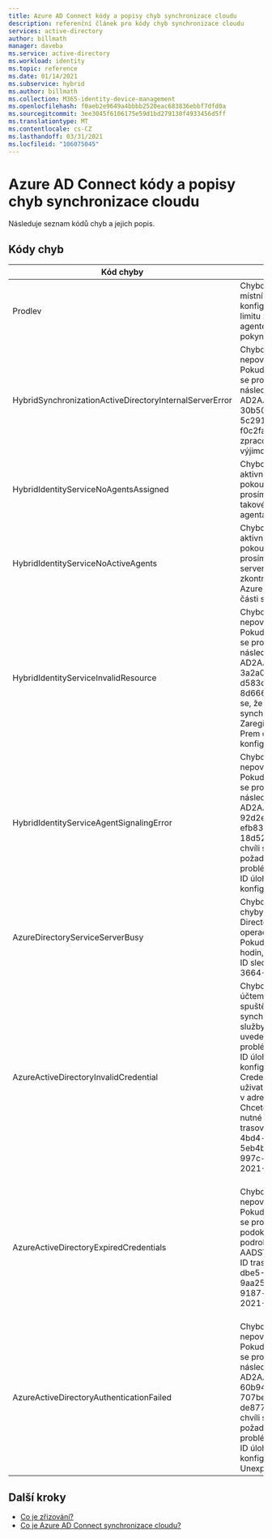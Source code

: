 ```yaml
---
title: Azure AD Connect kódy a popisy chyb synchronizace cloudu
description: referenční článek pro kódy chyb synchronizace cloudu
services: active-directory
author: billmath
manager: daveba
ms.service: active-directory
ms.workload: identity
ms.topic: reference
ms.date: 01/14/2021
ms.subservice: hybrid
ms.author: billmath
ms.collection: M365-identity-device-management
ms.openlocfilehash: f0aeb2e9649a4bbbb2520eac683836ebbf7dfd0a
ms.sourcegitcommit: 3ee3045f6106175e59d1bd279130f4933456d5ff
ms.translationtype: MT
ms.contentlocale: cs-CZ
ms.lasthandoff: 03/31/2021
ms.locfileid: "106075045"
---
```

# <a name="azure-ad-connect-cloud-sync-error-codes-and-descriptions"></a>Azure AD Connect kódy a popisy chyb synchronizace cloudu
Následuje seznam kódů chyb a jejich popis.


## <a name="error-codes"></a>Kódy chyb

|Kód chyby|Podrobnosti|Scenario|Řešení|
|-----|-----|-----|-----|
|Prodlev|Chybová zpráva: při kontaktování místního agenta a synchronizaci konfigurace jsme zjistili chybu časového limitu žádosti. Další problémy související s agentem Cloud Sync najdete v našich pokynech k řešení potíží.|Vypršel časový limit žádosti. Aktuální hodnota časového limitu je 10 minut.|Přečtěte si naše [pokyny k řešení potíží](how-to-troubleshoot.md) .|
|HybridSynchronizationActiveDirectoryInternalServerError|Chybová zpráva: v tuto chvíli se nám nepovedlo zpracovat tento požadavek. Pokud se tento problém opakuje, obraťte se prosím na podporu a zadejte následující identifikátor úlohy: AD2AADProvisioning. 30b500eaf9c643b2b78804e80c1421fe. 5c291d3c-d29f-4570-9d6b-f0c2fa3d5926. Další podrobnosti: zpracování požadavku HTTP vedlo k výjimce. |Nepovedlo se zpracovat parametry přijaté v žádosti SCIM do žádosti o vyhledávání.|Podrobnosti naleznete v odpovědi HTTP vrácené vlastností Response této výjimky.|
|HybridIdentityServiceNoAgentsAssigned|Chybová zpráva: nemůžeme najít aktivního agenta pro doménu, kterou se pokoušíte synchronizovat. Zkontrolujte prosím, jestli se agenti odebrali. V takovém případě znovu nainstalujte agenta znovu.|Nejsou spuštěni žádní agenti. Pravděpodobně došlo k odebrání agentů. Zaregistrujte nového agenta.|V tomto případě se nezobrazuje žádný agent přiřazený k doméně na portálu.|
|HybridIdentityServiceNoActiveAgents|Chybová zpráva: nemůžeme najít aktivního agenta pro doménu, kterou se pokoušíte synchronizovat. Zkontrolujte prosím, jestli je agent spuštěný, tak, že na server, kde je nainstalovaný agent, a zkontrolujte, jestli je spuštěný Microsoft Azure AD agent synchronizace cloudu v části služby.|"Agenti neposlouchá koncový bod ServiceBus. [Agent je za bránou firewall, která neumožňuje připojení ke službě Service Bus.](../../active-directory/manage-apps/application-proxy-configure-connectors-with-proxy-servers.md#use-the-outbound-proxy-server)|
|HybridIdentityServiceInvalidResource|Chybová zpráva: v tuto chvíli se nám nepovedlo zpracovat tento požadavek. Pokud se tento problém opakuje, obraťte se prosím na podporu a zadejte následující identifikátor úlohy: AD2AADProvisioning. 3a2a0d8418f34f54a03da5b70b1f7b0c. d583d090-9cd3-4d0a-aee6-8d666658c3e9. Další podrobnosti: Zdá se, že došlo k potížím s nastavením synchronizace vašeho cloudu. Zaregistrujte prosím agenta Cloud Sync v Prem doméně služby AD a restartujte konfiguraci z webu Azure Portal.|Název prostředku musí být nastaven, aby věděl, který agent má kontaktovat.|Zaregistrujte prosím agenta Cloud Sync v Prem doméně služby AD a restartujte konfiguraci z webu Azure Portal.|
|HybridIdentityServiceAgentSignalingError|Chybová zpráva: v tuto chvíli se nám nepovedlo zpracovat tento požadavek. Pokud se tento problém opakuje, obraťte se prosím na podporu a zadejte následující identifikátor úlohy: AD2AADProvisioning. 92d2e8750f37407fa2301c9e52ad7e9b. efb835ef-62e8-42e3-b495-18d5272eb3f9. Další podrobnosti: v tuto chvíli se nám nepovedlo zpracovat tento požadavek. Pokud s tím budou dál problémy, obraťte se prosím na podporu s ID úlohy (z podokna stav vaší konfigurace).|Service Bus není možné odeslat zprávu agentovi. Může dojít k výpadku ve službě Service Bus nebo agent nereaguje.|Pokud s tím budou dál problémy, obraťte se prosím na podporu s ID úlohy (z podokna stav vaší konfigurace).|
|AzureDirectoryServiceServerBusy|Chybová zpráva: došlo k chybě. Kód chyby: 81. Popis chyby: Azure Active Directory je aktuálně zaneprázdněna. Tato operace bude automaticky opakována. Pokud tento problém trvá déle než 24 hodin, obraťte se na technickou podporu. ID sledování: název serveru 8a4ab3b5-3664-4278-ab64-9cff37fd3f4f:|Azure Active Directory je aktuálně zaneprázdněna.|Pokud tento problém trvá déle než 24 hodin, obraťte se na technickou podporu.|
|AzureActiveDirectoryInvalidCredential|Chybová zpráva: zjistili jsme problém s účtem služby, který se používá ke spuštění Azure AD Connect synchronizace cloudu. Účet cloudové služby můžete opravit podle pokynů uvedených [tady](./how-to-troubleshoot.md). Pokud s tím budou dál problémy, obraťte se prosím na podporu s ID úlohy (z podokna stav vaší konfigurace). Další podrobnosti o chybě: CredentialsInvalid AADSTS50034: uživatelský účet {EmailHidden} neexistuje v adresáři skydrive365.onmicrosoft.com. Chcete-li se přihlásit k této aplikaci, je nutné účet přidat do adresáře. ID trasování: ID korelace 14b63033-3bc9-4bd4-b871-5eb4b3500200:57d93ed1-be4d-483c-997c-a3b6f03deb00 časové razítko: 2021-01-12 21:08:29Z |Tato chyba se vyvolá v případě, že účet synchronizační služby ADToAADSyncServiceAccount v tenantovi neexistuje. Může to být způsobeno náhodným odstraněním účtu.|K opravě účtu služby použijte [příkaz Repair-AADCloudSyncToolsAccount](reference-powershell.md#repair-aadcloudsynctoolsaccount) .|
|AzureActiveDirectoryExpiredCredentials|Chybová zpráva: v tuto chvíli se nám nepovedlo zpracovat tento požadavek. Pokud s tím budou dál problémy, obraťte se prosím na podporu s ID úlohy (z podokna stav vaší konfigurace). Další podrobnosti o chybě: CredentialsExpired AADSTS50055: platnost hesla vypršela. ID trasování: ID korelace 989b1841-dbe5-49c9-ab6c-9aa25f7b0e00:1c69b196-1c3a-4381-9187-c84747807155 časové razítko: 2021-01-12 20:59:31Z | Stavový kód odpovědi neindikuje úspěch: 401 (Neautorizováno).<br> Vypršela platnost přihlašovacích údajů k účtu služby AAD Sync.|Účet cloudové služby můžete opravit podle pokynů uvedených v tématu https://go.microsoft.com/fwlink/?linkid=2150988 . Pokud s tím budou dál problémy, obraťte se prosím na podporu s ID úlohy (z podokna stav vaší konfigurace).  Další podrobnosti o chybě: vaše přihlašovací údaje tenanta pro správu Azure Active Directory byly vyměněny pro token OAuth, který uplynul od vypršení platnosti. "|
|AzureActiveDirectoryAuthenticationFailed|Chybová zpráva: v tuto chvíli se nám nepovedlo zpracovat tento požadavek. Pokud se tento problém opakuje, obraťte se prosím na podporu a zadejte následující identifikátor úlohy: AD2AADProvisioning. 60b943e88f234db2b887f8cb91dee87c. 707be0d2-c6a9-405d-a3b9-de87761dc3ac. Další podrobnosti: v tuto chvíli se nám nepovedlo zpracovat tento požadavek. Pokud s tím budou dál problémy, obraťte se prosím na podporu s ID úlohy (z podokna stav vaší konfigurace). Další podrobnosti o chybě: UnexpectedError.|Neznámou chybu.|Pokud s tím budou dál problémy, obraťte se prosím na podporu s ID úlohy (z podokna stav vaší konfigurace).|

## <a name="next-steps"></a>Další kroky 

- [Co je zřizování?](what-is-provisioning.md)
- [Co je Azure AD Connect synchronizace cloudu?](what-is-cloud-sync.md)
